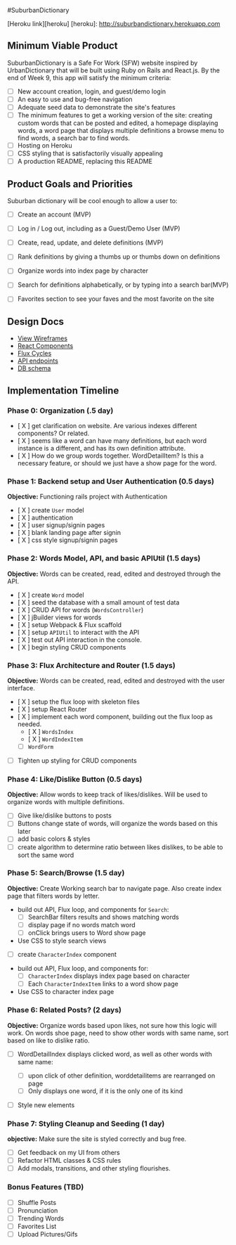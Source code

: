 #SuburbanDictionary

[Heroku link][heroku]
[heroku]: http://suburbandictionary.herokuapp.com

## Minimum Viable Product

SuburbanDictionary is a Safe For Work (SFW) website inspired by UrbanDictionary that will be built using Ruby on Rails and React.js. By the end of Week 9, this app will satisfy the minimum criteria:

- [ ] New account creation, login, and guest/demo login
- [ ] An easy to use and bug-free navigation
- [ ] Adequate seed data to demonstrate the site's features
- [ ] The minimum features to get a working version of the site: creating custom words that can be posted and edited, a homepage displaying words, a word page that displays multiple definitions a browse menu to find words, a search bar to find words.
- [ ] Hosting on Heroku
- [ ] CSS styling that is satisfactorily visually appealing
- [ ] A production README, replacing this README

## Product Goals and Priorities

Suburban dictionary will be cool enough to allow a user to:

- [ ] Create an account (MVP)
- [ ] Log in / Log out, including as a Guest/Demo User (MVP)
- [ ] Create, read, update, and delete definitions (MVP)
- [ ] Rank definitions by giving a thumbs up or thumbs down on definitions
- [ ] Organize words into index page by character
- [ ] Search for definitions alphabetically, or by typing into a search bar(MVP)

- [ ] Favorites section to see your faves and the most favorite on the site

## Design Docs
* [View Wireframes][views]
* [React Components][components]
* [Flux Cycles][flux-cycles]
* [API endpoints][api-endpoints]
* [DB schema][schema]

[views]: ./docs/views.md
[components]: ./docs/components.md
[flux-cycles]: ./docs/flux-cycles.md
[api-endpoints]: ./docs/api-endpoints.md
[schema]: ./docs/schema.md

## Implementation Timeline

### Phase 0: Organization (.5 day)
- [ X ] get clarification on website. Are various indexes different components?
Or related.
- [ X ] seems like a word can have many definitions, but each word instance is a
different, and has its own definition attribute.
- [ X ] How do we group words together. WordDetailItem? Is this a necessary feature, or should we just have a show page for the word.

### Phase 1: Backend setup and User Authentication (0.5 days)

**Objective:** Functioning rails project with Authentication

- [ X ] create `User` model
- [ X ] authentication
- [ X ] user signup/signin pages
- [ X ] blank landing page after signin
- [ X ] css style signup/signin pages

### Phase 2: Words Model, API, and basic APIUtil (1.5 days)

**Objective:** Words can be created, read, edited and destroyed through
the API.

- [ X ] create `Word` model
- [ X ] seed the database with a small amount of test data
- [ X ] CRUD API for words (`WordsController`)
- [ X ] jBuilder views for words
- [ X ] setup Webpack & Flux scaffold
- [ X ] setup `APIUtil` to interact with the API
- [ X ] test out API interaction in the console.
- [ X ] begin styling CRUD components

### Phase 3: Flux Architecture and Router (1.5 days)

**Objective:** Words can be created, read, edited and destroyed with the
user interface.

- [ X ] setup the flux loop with skeleton files
- [ X ] setup React Router
- [ X ] implement each word component, building out the flux loop as needed.
  - [ X ] `WordsIndex`
  - [ X ] `WordIndexItem`
  - [ ] `WordForm`
- [ ] Tighten up styling for CRUD components

### Phase 4: Like/Dislike Button (0.5 days)

**Objective:** Allow words to keep track of likes/dislikes. Will be used to organize words with multiple definitions.

- [ ] Give like/dislike buttons to posts
- [ ] Buttons change state of words, will organize the words based on this later
- [ ] add basic colors & styles
- [ ] create algorithm to determine ratio between likes dislikes, to be able to
sort the same word

### Phase 5: Search/Browse (1.5 day)

**Objective:** Create Working search bar to navigate page. Also create index
page that filters words by letter.

- build out API, Flux loop, and components for `Search`:
  - [ ] SearchBar filters results and shows matching words
  - [ ] display page if no words match word
  - [ ] onClick brings users to Word show page
- Use CSS to style search views

- [ ] create `CharacterIndex` component
- build out API, Flux loop, and components for:
  - [ ] `CharacterIndex` displays index page based on character
  - [ ] Each `CharacterIndexItem` links to a word show page
- Use CSS to character index page


### Phase 6: Related Posts? (2 days)

**Objective:** Organize words based upon likes, not sure how this logic will work. On words shoe page, need to show other words with same name, sort based on
like to dislike ratio.

- [ ] WordDetailIndex displays clicked word, as well as other words with same name:
  - [ ] upon click of other definition, worddetailitems are rearranged on page
  - [ ] Only displays one word, if it is the only one of its kind
- [ ] Style new elements


### Phase 7: Styling Cleanup and Seeding (1 day)

**objective:** Make sure the site is styled correctly and bug free.

- [ ] Get feedback on my UI from others
- [ ] Refactor HTML classes & CSS rules
- [ ] Add modals, transitions, and other styling flourishes.

### Bonus Features (TBD)
- [ ] Shuffle Posts
- [ ] Pronunciation
- [ ] Trending Words
- [ ] Favorites List
- [ ] Upload Pictures/Gifs

[phase-one]: ./docs/phases/phase1.md
[phase-two]: ./docs/phases/phase2.md
[phase-three]: ./docs/phases/phase3.md
[phase-four]: ./docs/phases/phase4.md
[phase-five]: ./docs/phases/phase5.md
[phase-six]: ./docs/phases/phase6.md
